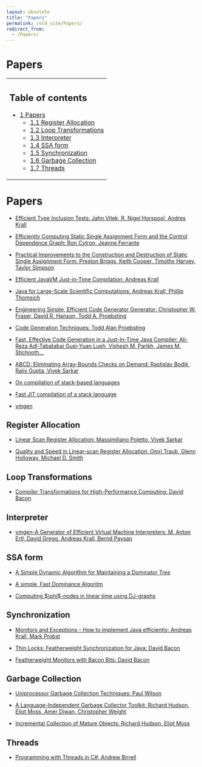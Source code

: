 ```yaml
---
layout: obsolete
title: "Papers"
permalink: /old_site/Papers/
redirect_from:
  - /Papers/
---
```


Papers
======

<table>
<col width="100%" />
<tbody>
<tr class="odd">
<td align="left"><h2>Table of contents</h2>
<ul>
<li><a href="#papers">1 Papers</a>
<ul>
<li><a href="#register-allocation">1.1 Register Allocation</a></li>
<li><a href="#loop-transformations">1.2 Loop Transformations</a></li>
<li><a href="#interpreter">1.3 Interpreter</a></li>
<li><a href="#ssa-form">1.4 SSA form</a></li>
<li><a href="#synchronization">1.5 Synchronization</a></li>
<li><a href="#garbage-collection">1.6 Garbage Collection</a></li>
<li><a href="#threads">1.7 Threads</a></li>
</ul></li>
</ul></td>
</tr>
</tbody>
</table>

Papers
======

-   [Efficient Type Inclusion Tests: Jahn Vitek, R. Nigel Horspool, Andres Krall](http://citeseer.nj.nec.com/vitek97efficient.html)

-   [Efficiently Computing Static Single Assignment Form and the Control Dependence Graph: Ron Cytron, Jeanne Ferrante](http://citeseer.nj.nec.com/cytron91efficiently.html)

-   [Practical Improvements to the Construction and Destruction of Static Single Assignment Form: Preston Briggs, Keith Cooper, Timothy Harvey, Taylor Simpson](http://citeseer.nj.nec.com/193349.html)

-   [Efficient JavaVM Just-in-Time Compilation: Andreas Krall](http://citeseer.nj.nec.com/krall98efficient.html)

-   [Java for Large-Scale Scientific Computations: Andreas Krall, Phillip Thomsich](http://citeseer.nj.nec.com/452617.html)

-   [Engineering Simple, Efficient Code Generator Generator: Christopher W. Fraser, David R. Hanson, Todd A. Proebsting](http://citeseer.nj.nec.com/117522.html)

-   [Code Generation Techniques: Todd Alan Proebsting](http://citeseer.nj.nec.com/proebsting92code.html)

-   [Fast, Effective Code Generation in a Just-In-Time Java Compiler: Ali-Reza Adl-Tabatabai Guei-Yuan Lueh, Vishesh M. Parikh, James M. Stichnoth...](http://citeseer.nj.nec.com/74629.html)

-   [ABCD: Eliminating Array-Bounds Checks on Demand: Rastislav Bodik, Rajiv Gupta, Vivek Sarkar](http://citeseer.nj.nec.com/bodik00abcd.html)

-   [On compilation of stack-based languages](http://www.complang.tuwien.ac.at/projects/rafts.html)

-   [Fast JIT compilation of a stack language](http://www.research.microsoft.com/~cwfraser/pldi99codegen.pdf)

-   [vmgen](http://www.complang.tuwien.ac.at/anton/vmgen)

Register Allocation
-------------------

-   [Linear Scan Register Allocation: Massimiliano Poletto, Vivek Sarkar](http://citeseer.nj.nec.com/poletto99linear.html)

-   [Quality and Speed in Linear-scan Register Allocation: Omri Traub, Glenn Holloway, Michael D. Smith](http://citeseer.nj.nec.com/traub98quality.html)

Loop Transformations
--------------------

-   [Compiler Transformations for High-Performance Computing: David Bacon](http://citeseer.nj.nec.com/bacon93compiler.html)

Interpreter
-----------

-   [vmgen-A Generator of Efficient Virtual Machine Interpreters: M. Anton Ertl, David Gregg, Andreas Krall, Bernd Paysan](http://citeseer.nj.nec.com/470069.html)

SSA form
--------

-   [A Simple Dynamic Algorithm for Maintaining a Dominator Tree](http://citeseer.ist.psu.edu/116189.html)

-   [A simple, Fast Dominance Algoritm](http://citeseer.ist.psu.edu/cooper01simple.html)

-   [Computing \$\\phi\$-nodes in linear time using DJ-graphs](http://citeseer.ist.psu.edu/sreedhar94computing.html)

Synchronization
---------------

-   [Monitors and Exceptions - How to implement Java efficiently: Andreas Krall, Mark Probst](http://citeseer.nj.nec.com/krall98monitors.html)

-   [Thin Locks: Featherweight Synchronization for Java: David Bacon](http://citeseer.nj.nec.com/bacon98thin.html)

-   [Featherweight Monitors with Bacon Bits: David Bacon](http://citeseer.nj.nec.com/278639.html)

Garbage Collection
------------------

-   [Uniprocessor Garbage Collection Techniques: Paul Wilson](http://citeseer.nj.nec.com/wilson92uniprocessor.html)

-   [A Language-Independent Garbage Collector Toolkit: Richard Hudson, Eliot Moss, Amer Diwan, Christopher Weight](http://citeseer.nj.nec.com/41666.html)

-   [Incremental Collection of Mature Objects: Richard Hudson, Eliot Moss](http://citeseer.nj.nec.com/seligmann95incremental.html)

Threads
-------

-   [Programming with Threads in C\#: Andrew Birrell](http://research.microsoft.com/~birrell/papers/ThreadsCSharp.pdf)


